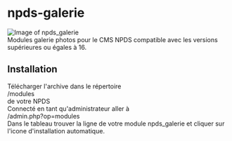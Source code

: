 # npds-galerie
![Image of npds_galerie](/npds_galerie/npds_galerie.png)  
Modules galerie photos pour le CMS NPDS compatible avec les versions supérieures ou égales à 16.
## Installation
Télécharger l'archive dans le répertoire  
  /modules  
  de votre NPDS  
  Connecté en tant qu'administrateur aller à  
  /admin.php?op=modules  
  Dans le tableau trouver la ligne de votre module npds_galerie et cliquer sur l'icone d'installation automatique.
